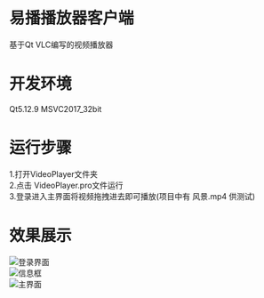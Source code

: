 # 易播播放器客户端
基于Qt VLC编写的视频播放器
# 开发环境
Qt5.12.9   MSVC2017_32bit  
# 运行步骤
1.打开VideoPlayer文件夹  
2.点击 VideoPlayer.pro文件运行  
3.登录进入主界面将视频拖拽进去即可播放(项目中有 风景.mp4 供测试)  
# 效果展示
![登录界面](https://github.com/Knock-man/EPlayerClient/assets/66514322/9ebc4d3e-e7a3-4cf2-9117-7b8bb37e601c)  
![信息框](https://github.com/Knock-man/EPlayerClient/assets/66514322/4227ecf3-6911-454f-be96-ceda510a08e1)  
![主界面](https://github.com/Knock-man/EPlayerClient/assets/66514322/ea2617eb-9e4a-40b9-a4c3-7c9129404ff0)  
